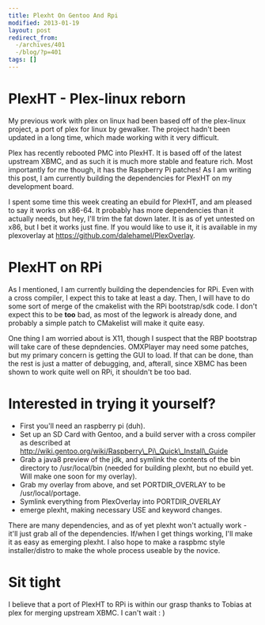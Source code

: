 ```yaml
---
title: Plexht On Gentoo And Rpi
modified: 2013-01-19
layout: post
redirect_from:
  -/archives/401
  -/blog/?p=401
tags: []
---
```



PlexHT - Plex-linux reborn
==========================

My previous work with plex on linux had been based off of the plex-linux project, a port of plex for linux by gewalker. The project hadn't been updated in a long time, which made working with it very difficult.

Plex has recently rebooted PMC into PlexHT. It is based off of the latest upstream XBMC, and as such it is much more stable and feature rich. Most importantly for me though, it has the Raspberry Pi patches! As I am writing this post, I am currently building the dependencies for PlexHT on my development board.

I spent some time this week creating an ebuild for PlexHT, and am pleased to say it works on x86-64. It probably has more dependencies than it actually needs, but hey, I'll trim the fat down later. It is as of yet untested on x86, but I bet it works just fine. If you would like to use it, it is available in my plexoverlay at https://github.com/dalehamel/PlexOverlay.

PlexHT on RPi
=============

As I mentioned, I am currently building the dependencies for RPi. Even with a cross compiler, I expect this to take at least a day. Then, I will have to do some sort of merge of the cmakelist with the RPi bootstrap/sdk code. I don't expect this to be **too** bad, as most of the legwork is already done, and probably a simple patch to CMakelist will make it quite easy.

One thing I am worried about is X11, though I suspect that the RBP bootstrap will take care of these depndencies. OMXPlayer may need some patches, but my primary concern is getting the GUI to load. If that can be done, than the rest is just a matter of debugging, and, afterall, since XBMC has been shown to work quite well on RPi, it shouldn't be too bad.

Interested in trying it yourself?
=================================

-   First you'll need an raspberry pi (duh).
-   Set up an SD Card with Gentoo, and a build server with a cross compiler as described at http://wiki.gentoo.org/wiki/Raspberry\_Pi\_Quick\_Install\_Guide
-   Grab a java8 preview of the jdk, and symlink the contents of the bin directory to /usr/local/bin (needed for building plexht, but no ebuild yet. Will make one soon for my overlay).
-   Grab my overlay from above, and set PORTDIR\_OVERLAY to be /usr/local/portage.
-   Symlink everything from PlexOverlay into PORTDIR\_OVERLAY
-   emerge plexht, making necessary USE and keyword changes.

There are many dependencies, and as of yet plexht won't actually work - it'll just grab all of the dependencies. If/when I get things working, I'll make it as easy as emerging plexht. I also hope to make a raspbmc style installer/distro to make the whole process useable by the novice.

Sit tight
=========

I believe that a port of PlexHT to RPi is within our grasp thanks to Tobias at plex for merging upstream XBMC. I can't wait : )
